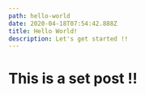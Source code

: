 ```yaml
---
path: hello-world
date: 2020-04-18T07:54:42.888Z
title: Hello World!
description: Let's get started !!
---
```

# This is a set post !!